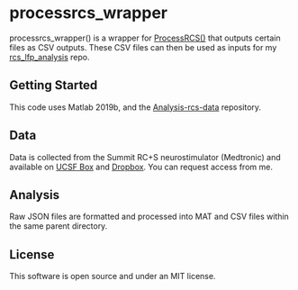 # processrcs_wrapper

processrcs_wrapper() is a wrapper for [ProcessRCS()](https://github.com/openmind-consortium/Analysis-rcs-data/blob/master/code/ProcessRCS.m) that outputs certain files as CSV outputs. These CSV files can then be used as inputs for my [rcs_lfp_analysis](https://github.com/molaruna/rcs_lfp_analysis) repo.

## Getting Started

This code uses Matlab 2019b, and the [Analysis-rcs-data](https://github.com/openmind-consortium/Analysis-rcs-data) repository.

## Data
Data is collected from the Summit RC+S neurostimulator (Medtronic) and available on [UCSF Box](https://ucsf.app.box.com/folder/0) and [Dropbox](https://www.dropbox.com/work). You can request access from me. 

## Analysis
Raw JSON files are formatted and processed into MAT and CSV files within the same parent directory.

## License
This software is open source and under an MIT license.
